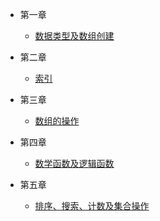 - 第一章

  - [数据类型及数组创建](part1/part1.md)

- 第二章

  - [索引](part2/part2.md)

- 第三章

  - [数组的操作](part3/part3.md)
  
- 第四章

  - [数学函数及逻辑函数](part4/part4.md)
  
- 第五章

  - [排序、搜索、计数及集合操作](part5/part5.md)

